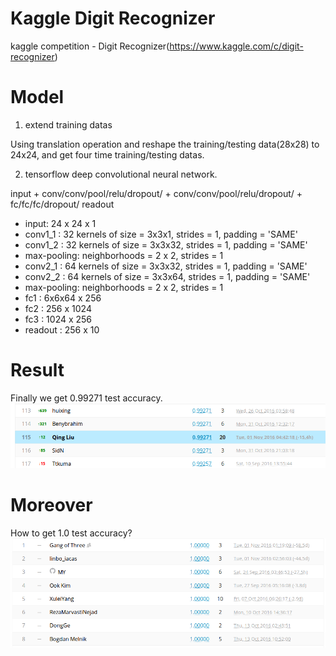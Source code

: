 # Kaggle Digit Recognizer
kaggle competition - Digit Recognizer(https://www.kaggle.com/c/digit-recognizer)
# Model
1. extend training datas
<p>Using translation operation and reshape the training/testing data(28x28) to 24x24, and get four time training/testing datas.</p>

2. tensorflow deep convolutional neural network.
<p>input + conv/conv/pool/relu/dropout/ + conv/conv/pool/relu/dropout/ + fc/fc/fc/dropout/ readout</p>

- input: 24 x 24 x 1
- conv1_1    : 32 kernels of size = 3x3x1, strides = 1, padding = 'SAME'
- conv1_2    : 32 kernels of size = 3x3x32, strides = 1, padding = 'SAME'
- max-pooling: neighborhoods = 2 x 2, strides = 1
- conv2_1    : 64 kernels of size = 3x3x32, strides = 1, padding = 'SAME'
- conv2_2    : 64 kernels of size = 3x3x64, strides = 1, padding = 'SAME'
- max-pooling: neighborhoods = 2 x 2, strides = 1
- fc1        : 6x6x64 x 256
- fc2        : 256 x 1024
- fc3        : 1024 x 256
- readout    : 256 x 10

# Result
Finally we get 0.99271 test accuracy.
![result](https://github.com/SunnyMarkLiu/DigitRecognizer/blob/master/tf/advance/result.png)

# Moreover
How to get 1.0 test accuracy?
![result](https://github.com/SunnyMarkLiu/DigitRecognizer/blob/master/tf/advance/result1.png)
